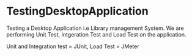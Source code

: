 # TestingDesktopApplication

Testing a Desktop Application i.e Library management System.
We are performing Unit Test, Intgeration Test and Load Test on the application.

Unit and Integration test = JUnit,
Load Test = JMeter


